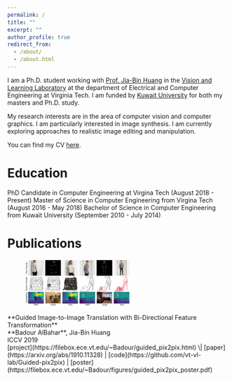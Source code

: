```yaml
---
permalink: /
title: ""
excerpt: ""
author_profile: true
redirect_from: 
  - /about/
  - /about.html
---
```


I am a Ph.D. student working with [Prof. Jia-Bin Huang](https://filebox.ece.vt.edu/~jbhuang/) in the [Vision and Learning Laboratory](https://filebox.ece.vt.edu/~jbhuang/people.html) at the department of Electrical and Computer Engineering at Virginia Tech. I am funded by [Kuwait University](http://www.kuniv.edu.kw) for both my masters and Ph.D. study.

My research interests are in the area of computer vision and computer graphics. I am particularly interested in image synthesis. I am currently exploring approaches to realistic image editing and manipulation.

You can find my CV [here](https://filebox.ece.vt.edu/~Badour/personal/cv-badour.pdf).

Education
======
PhD Candidate in Computer Engineering at Virgina Tech (August 2018 - Present)
Master of Science in Computer Engineering from Virgina Tech (August 2016 - May 2018)
Bachelor of Science in Computer Engineering from Kuwait University (September 2010 - July 2014)

Publications
======
<figure style="width: 240px"> <img src="../images/guided_pix2pix_teaser.png" alt=""> </figure> 
**Guided Image-to-Image Translation with Bi-Directional Feature Transformation**<br/>**Badour AlBahar**, Jia-Bin Huang<br/>ICCV 2019<br/>[project](https://filebox.ece.vt.edu/~Badour/guided_pix2pix.html) \| [paper](https://arxiv.org/abs/1910.11328) | [code](https://github.com/vt-vl-lab/Guided-pix2pix) | [poster](https://filebox.ece.vt.edu/~Badour/figures/guided_pix2pix_poster.pdf)

